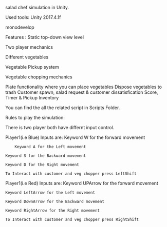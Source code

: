 salad chef simulation in Unity.


Used tools:
Unity 2017.4.1f

monodevelop


Features
:
Static top-down view level

Two player mechanics

Different vegetables
 
Vegetable Pickup system

Vegetable chopping mechanics

Plate functionality where you can place vegetables
Dispose vegetables to trash
Customer spawn, 
salad request & customer dissatisfication
Score, 
Timer & Pickup Inventory



You can find the all the related script in Scripts Folder.


Rules to play the simulation:


There is two player both have differnt input control.


Player1(i.e Blue)
Inputs are: 
	Keyword W for the forward movement
           
        Keyword A for the Left movement
            
	Keyword S for the Backward movement
            
	Keyword D for the Right movement
            
	To Interact with customer and veg chopper press LeftShift
            

Player1(i.e Red)
Inputs are: 
	Keyword UPArrow for the forward movement
           
	Keyword LeftArrow for the Left movement
            
	Keyword DownArrow for the Backward movement
            
	Keyword RightArrow for the Right movement
            
	To Interact with customer and veg chopper press RightShift
            
